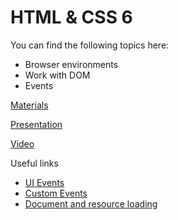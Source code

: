 # HTML & CSS 6

You can find the following topics here:

* Browser environments
* Work with DOM
* Events

[Materials](https://docs.google.com/document/d/1NPvMz-njD0M1QZ1GfTIPTHEeyZb7KtPqkfVg04HG9VA/edit?usp=sharing)

[Presentation](https://docs.google.com/presentation/d/1HgeUmduScLGy4R81AAPbRa8j9ABZbi6MAdzn2PM5cj4/edit?usp=sharing)

[Video](https://solvd.zoom.us/rec/share/shxFHLWAny_5IsWPE6dIi5Btiv74cBbWRs4lZsQMRVe0NEGFnYc7J9n5-jHzIfmH.coOUwH038nOMG1LP?startTime=1618822979000)

Useful links

* [UI Events](https://learn.javascript.ru/event-details)
* [Custom Events](https://learn.javascript.ru/dispatch-events)
* [Document and resource loading](https://learn.javascript.ru/loading)
